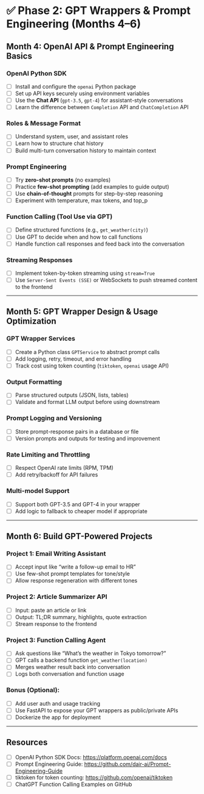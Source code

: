 # ✅ Phase 2: GPT Wrappers & Prompt Engineering (Months 4–6)

## Month 4: OpenAI API & Prompt Engineering Basics

### OpenAI Python SDK
- [ ] Install and configure the `openai` Python package
- [ ] Set up API keys securely using environment variables
- [ ] Use the **Chat API** (`gpt-3.5`, `gpt-4`) for assistant-style conversations
- [ ] Learn the difference between `Completion` API and `ChatCompletion` API

### Roles & Message Format
- [ ] Understand system, user, and assistant roles
- [ ] Learn how to structure chat history
- [ ] Build multi-turn conversation history to maintain context

### Prompt Engineering
- [ ] Try **zero-shot prompts** (no examples)
- [ ] Practice **few-shot prompting** (add examples to guide output)
- [ ] Use **chain-of-thought** prompts for step-by-step reasoning
- [ ] Experiment with temperature, max tokens, and top_p

### Function Calling (Tool Use via GPT)
- [ ] Define structured functions (e.g., `get_weather(city)`)
- [ ] Use GPT to decide when and how to call functions
- [ ] Handle function call responses and feed back into the conversation

### Streaming Responses
- [ ] Implement token-by-token streaming using `stream=True`
- [ ] Use `Server-Sent Events (SSE)` or WebSockets to push streamed content to the frontend

---

## Month 5: GPT Wrapper Design & Usage Optimization

### GPT Wrapper Services
- [ ] Create a Python class `GPTService` to abstract prompt calls
- [ ] Add logging, retry, timeout, and error handling
- [ ] Track cost using token counting (`tiktoken`, `openai` usage API)

### Output Formatting
- [ ] Parse structured outputs (JSON, lists, tables)
- [ ] Validate and format LLM output before using downstream

### Prompt Logging and Versioning
- [ ] Store prompt-response pairs in a database or file
- [ ] Version prompts and outputs for testing and improvement

### Rate Limiting and Throttling
- [ ] Respect OpenAI rate limits (RPM, TPM)
- [ ] Add retry/backoff for API failures

### Multi-model Support
- [ ] Support both GPT-3.5 and GPT-4 in your wrapper
- [ ] Add logic to fallback to cheaper model if appropriate

---

## Month 6: Build GPT-Powered Projects

### Project 1: Email Writing Assistant
- [ ] Accept input like “write a follow-up email to HR”
- [ ] Use few-shot prompt templates for tone/style
- [ ] Allow response regeneration with different tones

### Project 2: Article Summarizer API
- [ ] Input: paste an article or link
- [ ] Output: TL;DR summary, highlights, quote extraction
- [ ] Stream response to the frontend

### Project 3: Function Calling Agent
- [ ] Ask questions like “What’s the weather in Tokyo tomorrow?”
- [ ] GPT calls a backend function `get_weather(location)`
- [ ] Merges weather result back into conversation
- [ ] Logs both conversation and function usage

### Bonus (Optional):
- [ ] Add user auth and usage tracking
- [ ] Use FastAPI to expose your GPT wrappers as public/private APIs
- [ ] Dockerize the app for deployment

---

## Resources
- [ ] OpenAI Python SDK Docs: https://platform.openai.com/docs
- [ ] Prompt Engineering Guide: https://github.com/dair-ai/Prompt-Engineering-Guide
- [ ] tiktoken for token counting: https://github.com/openai/tiktoken
- [ ] ChatGPT Function Calling Examples on GitHub
